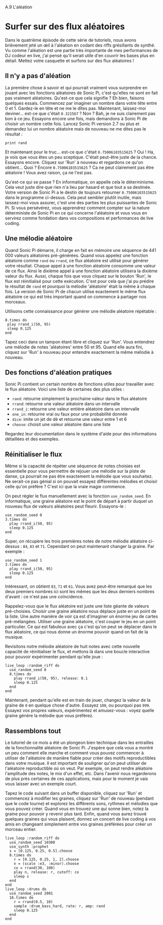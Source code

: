A.9 L'aléation

# Surfer sur des flux aléatoires

Dans le quatrième épisode de cette série de tutoriels, nous avons brièvement jeté un œil à l'aléation en codant des riffs grésillants de synthé. Vu comme l'aléation est une partie très importante de mes performances de DJ codeur en live, j'ai pensé qu'il serait utile d'en couvrir les bases plus en détail. Mettez votre casquette et surfons sur des flux aléatoires !

## Il n'y a pas d'aléation

La première chose à savoir et qui pourrait vraiment vous surprendre en jouant avec les fonctions aléatoires de Sonic Pi, c'est qu'elles ne sont en fait pas vraiment aléatoires. Qu'est-ce que cela signifie ? Eh bien, faisons quelques essais. Commencez par imaginer un nombre dans votre tête entre 0 et 1. Gardez-le en tête et ne me le dîtes pas. Maintenant, laissez-moi deviner... est-ce que c'était `0.321567` ? Non ? Bah, je ne suis clairement pas bon à ce jeu. Essayons encore une fois, mais demandons à Sonic Pi de choisir un nombre cette fois. Lancez Sonic Pi version 2.7 ou plus et demandez lui un nombre aléatoire mais de nouveau ne me dites pas le résultat :

```
print rand
```

Et maintenant pour le truc... est-ce que c'était `0.75006103515625` ? Oui ! Ha, je vois que vous êtes un peu sceptique. C'était peut-être juste de la chance. Essayons encore. Cliquez sur 'Run' à nouveau et regardons ce qu'on obtient... Quoi ? Encore `0.75006103515625` ? Ca ne peut clairement pas être aléatoire ! Vous avez raison, ça ne l'est pas.

Qu'est-ce qui se passe ? En informatique, on appelle cela le déterminisme. Cela veut juste dire que rien n'a lieu par hasard et que tout a sa destinée. Votre version de Sonic Pi a le destin de toujours retourner `0.75006103515625` dans le programme ci-dessus. Cela peut sembler plutôt inutile, mais laissez-moi vous assurer, c'est une des parties les plus puissantes de Sonic Pi. Si vous persévérez, vous apprendrez comment compter sur la nature déterministe de Sonic Pi en ce qui concerne l'aléatoire et vous vous en servirez comme fondation dans vos compositions et performances de live coding.

## Une mélodie aléatoire

Quand Sonic Pi démarre, il charge en fait en mémoire une séquence de 441 000 valeurs aléatoires pré-générées. Quand vous appelez une fonction aléatoire comme `rand` ou `rrand`, ce flux aléatoire est utilisé pour générer votre résultat. Chaque appel à une fonction aléatoire consomme une valeur de ce flux. Ainsi le dixième appel à une fonction aléatoire utilisera la dixième valeur du flux. Aussi, chaque fois que vous cliquez sur le bouton 'Run', le flux est réinitialisé pour cette exécution. C'est pour cela que j'ai pu prédire le résultat de `rand` et pourquoi la mélodie 'aléatoire' était la même à chaque fois. La version de Sonic Pi de chacun utilise exactement le même flux aléatoire ce qui est très important quand on commence à partager nos morceaux.

Utilisons cette connaissance pour générer une mélodie aléatoire répétable :

```
8.times do
 play rrand_i(50, 95)
 sleep 0.125
end
```

Tapez ceci dans un tampon étant libre et cliquez sur 'Run'. Vous entendrez une mélodie de notes 'aléatoires' entre 50 et 95. Quand elle aura fini, cliquez sur 'Run' à nouveau pour entendre exactement la même mélodie à nouveau.

## Des fonctions d'aléation pratiques

Sonic Pi contient un certain nombre de fonctions utiles pour travailler avec le flux aléatoire. Voici une liste de certaines des plus utiles :

* `rand`: retourne simplement la prochaine valeur dans le flux aléatoire
* `rrand`: retourne une valeur aléatoire dans un intervalle
* `rrand_i`: retourne une valeur entière aléatoire dans un intervalle
* `one_in`: retourne vrai ou faux pour une probabilité donnée
* `dice`: imite un jet de dé et retourne une valeur entre 1 et 6
* `choose`: choisit une valeur aléatoire dans une liste

Regardez leur documentation dans le système d'aide pour des informations détaillées et des exemples.

## Réinitialiser le flux

Même si la capacité de répéter une séquence de notes choisies est essentielle pour vous permettre de rejouer une mélodie sur la piste de danse, ça pourrait ne pas être exactement la mélodie que vous souhaitez. Ne serait-ce pas génial si on pouvait essayez différentes mélodies et choisir celle qu'on préfère ? C'est ici que la vraie magie commence.

On peut régler le flux manuellement avec la fonction `use_random_seed`. En informatique, une graine aléatoire est le point de départ à partir duquel un nouveau flux de valeurs aléatoires peut fleurir. Essayons-le :

```
use_random_seed 0
3.times do
  play rrand_i(50, 95)
  sleep 0.125
end
```

Super, on récupère les trois premières notes de notre mélodie aléatoire ci-dessus : `84`, `83` et `71`. Cependant on peut maintenant changer la graine. Par exemple :

```
use_random_seed 1
3.times do
  play rrand_i(50, 95)
  sleep 0.125
end
```

Intéressant, on obtient `83`, `71` et `61`. Vous avez peut-être remarqué que les deux premiers nombres ici sont les mêmes que les deux derniers nombres d'avant : ce n'est pas une coïncidence.

Rappelez-vous que le flux aléatoire est juste une liste géante de valeurs pré-choisies. Choisir une graine aléatoire nous déplace juste en un point de la liste. Une autre manière de voir ça est d'imaginer un énorme jeu de cartes pré-mélangées. Utiliser une graine aléatoire, c'est couper le jeu en un point particulier. Ce qui est fabuleux avec ça c'est qu'on peut se déplacer dans le flux aléatoire, ce qui nous donne un énorme pouvoir quand on fait de la musique.

Revisitons notre mélodie aléatoire de huit notes avec cette nouvelle capacité de réinitialiser le flux, et mettons là dans une boucle interactive pour pouvoir expérimenter pendant qu'elle joue :

```
live_loop :random_riff do    
  use_random_seed 0
  8.times do
    play rrand_i(50, 95), release: 0.1
    sleep 0.125
  end
end
```
  
Maintenant, pendant qu'elle est en train de jouer, changez la valeur de la graine de `0` en quelque chose d'autre. Essayez `100`, ou pourquoi pas `999`. Essayez vos propres valeurs, expérimentez et amusez-vous : voyez quelle graine génère la mélodie que vous préférez.

## Rassemblons tout

Le tutoriel de ce mois a été un plongeon bien technique dans les entrailles de la fonctionnalité aléatoire de Sonic Pi. J'espère que cela vous a montré un peu comment elle marche et comment vous pouvez commencer à utiliser de l'aléatoire de manière fiable pour créer des motifs reproductibles dans votre musique. Il est important de souligner qu'on peut utiliser de l'aléatoire reproductible *où* on veut. Par exemple, on peut rendre aléatoire l'amplitude des notes, le mix d'un effet, etc. Dans l'avenir nous regarderons de plus près certaines de ces applications, mais pour le moment je vais vous laisser avec un exemple court.

Tapez le code suivant dans un buffer disponible, cliquez sur 'Run' et commencez à modifier les graines, cliquez sur 'Run' de nouveau (pendant que le code tourne) et explorez les différents sons, rythmes et mélodies que vous pouvez créer. Quand vous en trouvez une qui sonne bien, notez la graine pour pouvoir y revenir plus tard. Enfin, quand vous aurez trouvé quelques graines qui vous plaisent, donnez un concert de live coding à vos amis en changeant simplement entre vos graines préférées pour créer un morceau entier.

```
live_loop :random_riff do
  use_random_seed 10300
  use_synth :prophet
  s = [0.125, 0.25, 0.5].choose
  8.times do
    r = [0.125, 0.25, 1, 2].choose
    n = (scale :e3, :minor).choose
    co = rrand(30, 100)
    play n, release: r, cutoff: co
    sleep s
  end
end
live_loop :drums do
  use_random_seed 2001
  16.times do
    r = rrand(0.5, 10)
    sample :drum_bass_hard, rate: r, amp: rand
    sleep 0.125
  end
end
```
